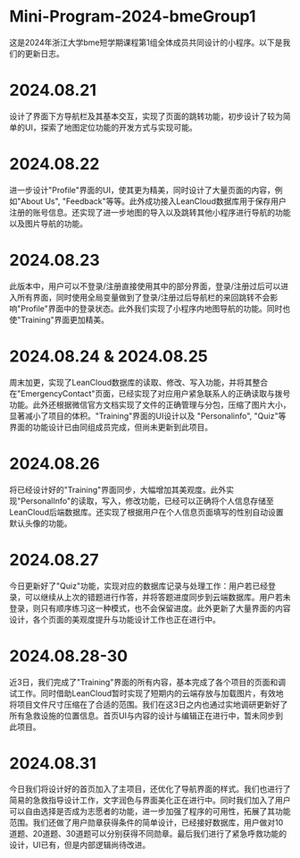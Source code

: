 # Mini-Program-2024-bmeGroup1
这是2024年浙江大学bme短学期课程第1组全体成员共同设计的小程序。以下是我们的更新日志。

# 2024.08.21
设计了界面下方导航栏及其基本交互，实现了页面的跳转功能，初步设计了较为简单的UI，探索了地图定位功能的开发方式与实现可能。

# 2024.08.22
进一步设计"Profile"界面的UI，使其更为精美，同时设计了大量页面的内容，例如"About Us", "Feedback"等等。此外成功接入LeanCloud数据库用于保存用户注册的账号信息。还实现了进一步地图的导入以及跳转其他小程序进行导航的功能以及图片导航的功能。

# 2024.08.23
此版本中，用户可以不登录/注册直接使用其中的部分界面，登录/注册过后可以进入所有界面，同时使用全局变量做到了登录/注册过后导航栏的来回跳转不会影响"Profile"界面中的登录状态。此外我们实现了小程序内地图导航的功能。同时也使"Training"界面更加精美。

# 2024.08.24 & 2024.08.25
周末加更，实现了LeanCloud数据库的读取、修改、写入功能，并将其整合在"EmergencyContact"页面，已经实现了对应用户紧急联系人的正确读取与拨号功能。此外还根据微信官方文档实现了文件的正确管理与分包，压缩了图片大小，显著减小了项目的体积。"Training"界面的UI设计以及 "Personalinfo", "Quiz"等界面的功能设计已由同组成员完成，但尚未更新到此项目。

# 2024.08.26
将已经设计好的"Training"界面同步，大幅增加其美观度。此外实现"PersonalInfo"的读取，写入，修改功能，已经可以正确将个人信息存储至LeanCloud后端数据库。还实现了根据用户在个人信息页面填写的性别自动设置默认头像的功能。

# 2024.08.27
今日更新好了"Quiz"功能，实现对应的数据库记录与处理工作：用户若已经登录，可以继续从上次的错题进行作答，并将答题进度同步到云端数据库。用户若未登录，则只有顺序练习这一种模式，也不会保留进度。此外更新了大量界面的内容设计，各个页面的美观度提升与功能设计工作也正在进行中。

# 2024.08.28-30
近3日，我们完成了"Training"界面的所有内容，基本完成了各个项目的页面和调试工作。同时借助LeanCloud暂时实现了短期内的云端存放与加载图片，有效地将项目文件尺寸压缩在了合适的范围。我们在这3日之内也通过实地调研更新好了所有急救设施的位置信息。首页UI与内容的设计与编辑正在进行中，暂未同步到此项目。

# 2024.08.31
今日我们将设计好的首页加入了主项目，还优化了导航界面的样式。我们也进行了简易的急救指导设计工作，文字润色与界面美化正在进行中。同时我们加入了用户可以自由选择是否成为志愿者的功能，进一步加强了程序的可用性，拓展了其功能范围。我们还做了用户勋章获得条件的简单设计，已经接好数据库，用户做对10道题、20道题、30道题可以分别获得不同勋章。最后我们进行了紧急呼救功能的设计，UI已有，但是内部逻辑尚待改进。
